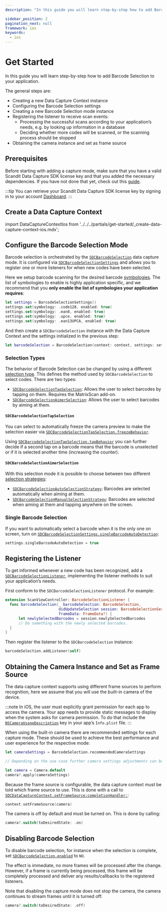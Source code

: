 ```yaml
---
description: "In this guide you will learn step-by-step how to add Barcode Selection to your application.                                                                                     "

sidebar_position: 2
pagination_next: null
framework: ios
keywords:
  - ios
---
```


# Get Started

In this guide you will learn step-by-step how to add Barcode Selection to your application.

The general steps are:

- Creating a new Data Capture Context instance
- Configuring the Barcode Selection settings
- Creating a new Barcode Selection mode instance
- Registering the listener to receive scan events:
    - Processing the successful scans according to your application’s needs, e.g. by looking up information in a database
    - Deciding whether more codes will be scanned, or the scanning process should be stopped
- Obtaining the camera instance and set as frame source

## Prerequisites

Before starting with adding a capture mode, make sure that you have a valid Scandit Data Capture SDK license key and that you added the necessary dependencies. If you have not done that yet, check out this [guide](/sdks/ios/add-sdk.md).

:::tip
You can retrieve your Scandit Data Capture SDK license key by signing in to your account [Dashboard](https://ssl.scandit.com/dashboard/sign-in).
:::

## Create a Data Capture Context

import DataCaptureContextIos from '../../../partials/get-started/_create-data-capture-context-ios.mdx';

<DataCaptureContextIos/>

## Configure the Barcode Selection Mode

Barcode selection is orchestrated by the [`SDCBarcodeSelection`](https://docs.scandit.com/7.6/data-capture-sdk/ios/barcode-capture/api/barcode-selection.html#class-scandit.datacapture.barcode.selection.BarcodeSelection) data capture mode. It is configured via [`SDCBarcodeSelectionSettings`](https://docs.scandit.com/7.6/data-capture-sdk/ios/barcode-capture/api/barcode-selection-settings.html#class-scandit.datacapture.barcode.selection.BarcodeSelectionSettings) and allows you to register one or more listeners for when new codes have been selected.

Here we setup barcode scanning for the desired barcode [symbologies](../../../barcode-symbologies.md). The list of symbologies to enable is highly application specific, and we recommend that you **only enable the list of symbologies your application requires**:

```swift
let settings = BarcodeSelectionSettings()
settings.set(symbology: .code128, enabled: true)
settings.set(symbology: .ean8, enabled: true)
settings.set(symbology: .upce, enabled: true)
settings.set(symbology: .ean13UPCA, enabled: true)
```

And then create a `SDCBarcodeSelection` instance with the Data Capture Context and the settings initialized in the previous step:

```swift
let barcodeSelection = BarcodeSelection(context: context, settings: settings)
```

### Selection Types

The behavior of Barcode Selection can be changed by using a different [selection type](https://docs.scandit.com/7.6/data-capture-sdk/ios/barcode-capture/api/barcode-selection-type.html#interface-scandit.datacapture.barcode.selection.IBarcodeSelectionType). This defines the method used by `SDCBarcodeSelection` to select codes. There are two types:

- [`SDCBarcodeSelectionTapSelection`](https://docs.scandit.com/7.6/data-capture-sdk/ios/barcode-capture/api/barcode-selection-tap-selection.html#class-scandit.datacapture.barcode.selection.BarcodeSelectionTapSelection): Allows the user to select barcodes by tapping on them. Requires the MatrixScan add-on.
- [`SDCBarcodeSelectionAimerSelection`](https://docs.scandit.com/7.6/data-capture-sdk/ios/barcode-capture/api/barcode-selection-aimer-selection.html#class-scandit.datacapture.barcode.selection.BarcodeSelectionAimerSelection): Allows the user to select barcodes by aiming at them.

#### `SDCBarcodeSelectionTapSelection`

You can select to automatically freeze the camera preview to make the selection easier via [`SDCBarcodeSelectionTapSelection.freezeBehavior`](https://docs.scandit.com/7.6/data-capture-sdk/ios/barcode-capture/api/barcode-selection-tap-selection.html#property-scandit.datacapture.barcode.selection.BarcodeSelectionTapSelection.FreezeBehavior).

Using [`SDCBarcodeSelectionTapSelection.tapBehavior`](https://docs.scandit.com/7.6/data-capture-sdk/ios/barcode-capture/api/barcode-selection-tap-selection.html#property-scandit.datacapture.barcode.selection.BarcodeSelectionTapSelection.TapBehavior) you can further decide if a second tap on a barcode means that the barcode is unselected or if it is selected another time (increasing the counter).

#### `SDCBarcodeSelectionAimerSelection`

With this selection mode it is possible to choose between two different [selection strategies](https://docs.scandit.com/7.6/data-capture-sdk/ios/barcode-capture/api/barcode-selection-strategy.html#interface-scandit.datacapture.barcode.selection.IBarcodeSelectionStrategy):

- [`SDCBarcodeSelectionAutoSelectionStrategy`](https://docs.scandit.com/7.6/data-capture-sdk/ios/barcode-capture/api/barcode-selection-strategy.html#class-scandit.datacapture.barcode.selection.BarcodeSelectionAutoSelectionStrategy): Barcodes are selected automatically when aiming at them.
- [`SDCBarcodeSelectionManualSelectionStrategy`](https://docs.scandit.com/7.6/data-capture-sdk/ios/barcode-capture/api/barcode-selection-strategy.html#class-scandit.datacapture.barcode.selection.BarcodeSelectionManualSelectionStrategy): Barcodes are selected when aiming at them and tapping anywhere on the screen.

### Single Barcode Selection

If you want to automatically select a barcode when it is the only one on screen, turn on [`SDCBarcodeSelectionSettings.singleBarcodeAutoDetection`](https://docs.scandit.com/7.6/data-capture-sdk/ios/barcode-capture/api/barcode-selection-settings.html#property-scandit.datacapture.barcode.selection.BarcodeSelectionSettings.SingleBarcodeAutoDetection):

```swift
settings.singleBarcodeAutoDetection = true
```

## Registering the Listener

To get informed whenever a new code has been recognized, add a [`SDCBarcodeSelectionListener`](https://docs.scandit.com/7.6/data-capture-sdk/ios/barcode-capture/api/barcode-selection-listener.html#interface-scandit.datacapture.barcode.selection.IBarcodeSelectionListener), implementing the listener methods to suit your application’s needs.

First conform to the `SDCBarcodeSelectionListener` protocol. For example:

```swift
extension ScanViewController: BarcodeSelectionListener {
  func barcodeSelection(_ barcodeSelection: BarcodeSelection,
                        didUpdateSelection session: BarcodeSelectionSession,
                        frameData: FrameData?) {
      let newlySelectedBarcodes = session.newlySelectedBarcodes
      // Do something with the newly selected barcodes.
  }
}
```

Then register the listener to the `SDCBarcodeSelection` instance:

```swift
barcodeSelection.addListener(self)
```

## Obtaining the Camera Instance and Set as Frame Source

The data capture context supports using different frame sources to perform recognition, here we assume that you will use the built-in camera of the device.

:::note
In iOS, the user must explicitly grant permission for each app to access the camera. Your app needs to provide static messages to display when the system asks for camera permission. To do that include the [`NSCameraUsageDescription`](https://developer.apple.com/documentation/bundleresources/information_property_list/nscamerausagedescription) key in your app’s `Info.plist` file.
:::

When using the built-in camera there are recommended settings for each capture mode. These should be used to achieve the best performance and user experience for the respective mode:

```swift
let cameraSettings = BarcodeSelection.recommendedCameraSettings

// Depending on the use case further camera settings adjustments can be made here.

let camera = Camera.default
camera?.apply(cameraSettings)
```

Because the frame source is configurable, the data capture context must be told which frame source to use. This is done with a call to [`SDCDataCaptureContext.setFrameSource:completionHandler:`](https://docs.scandit.com/7.6/data-capture-sdk/ios/core/api/data-capture-context.html#method-scandit.datacapture.core.DataCaptureContext.SetFrameSourceAsync):

```swift
context.setFrameSource(camera)
```

The camera is off by default and must be turned on. This is done by calling:

```swift
camera?.switch(toDesiredState: .on)
```

## Disabling Barcode Selection

To disable barcode selection, for instance when the selection is complete, set [`SDCBarcodeSelection.enabled`](https://docs.scandit.com/7.6/data-capture-sdk/ios/barcode-capture/api/barcode-selection.html#property-scandit.datacapture.barcode.selection.BarcodeSelection.IsEnabled) to `NO`.

The effect is immediate, no more frames will be processed after the change. However, if a frame is currently being processed, this frame will be completely processed and deliver any results/callbacks to the registered listeners.

Note that disabling the capture mode does not stop the camera, the camera continues to stream frames until it is turned off:

```swift
camera?.switch(toDesiredState: .off)
```
